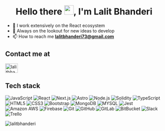 <h1 align="center">Hello there <img src="https://raw.githubusercontent.com/MartinHeinz/MartinHeinz/master/wave.gif" height="30px">, I'm Lalit Bhanderi</h1>

- 🔭 I work extensively on the React ecosystem
- 🤔 Always on the lookout for new ideas to develop
- 📫 How to reach me **lalitbhanderi73@gmail.com**

## Contact me at

<p align="left">
<a href="https://www.linkedin.com/in/lalitbhanderi/" target="blank"><img align="center" src="https://cdn.jsdelivr.net/npm/simple-icons@3.0.1/icons/linkedin.svg" alt="lalitbhanderi" height="30" width="40" /></a>
</p>

## Tech stack

![JavaScript](https://img.shields.io/badge/-JavaScript-black?style=flat-square&logo=javascript)
![React](https://img.shields.io/badge/-React-black?style=flat-square&logo=react)
![Next.js](https://img.shields.io/badge/-Next.js-black?style=flat-square&logo=Next.js)
![Astro](https://img.shields.io/badge/-Astro-black?style=flat-square&logo=astro)
![Node.js](https://img.shields.io/badge/-Node.js-black?style=flat-square&logo=Node.js)
![Solidity](https://img.shields.io/badge/-Solidity-black?style=flat-square&logo=solidity)
![TypeScript](https://img.shields.io/badge/-TypeScript-black?style=flat-square&logo=typescript)
![HTML5](https://img.shields.io/badge/-HTML5-E34F26?style=flat-square&logo=html5&logoColor=white)
![CSS3](https://img.shields.io/badge/-CSS3-1572B6?style=flat-square&logo=css3)
![Bootstrap](https://img.shields.io/badge/-Bootstrap-black?style=flat-square&logo=bootstrap)
![MongoDB](https://img.shields.io/badge/-MongoDB-black?style=flat-square&logo=mongodb)
![MYSQL](https://img.shields.io/badge/-MYSQL-black?style=flat-square&logo=mysql)
![Jest](https://img.shields.io/badge/-Jest-black?style=flat-square&logo=jest)
![Amazon AWS](https://img.shields.io/badge/Amazon%20AWS-232F3E?style=flat-square&logo=amazon-aws)
![Firebase](https://img.shields.io/badge/-Firebase-black?style=flat-square&logo=firebase)
![Git](https://img.shields.io/badge/-Git-black?style=flat-square&logo=git)
![GitHub](https://img.shields.io/badge/-GitHub-181717?style=flat-square&logo=github)
![GitLab](https://img.shields.io/badge/-GitLab-FCA121?style=flat-square&logo=gitlab)
![BitBucket](https://img.shields.io/badge/-BitBucket-darkblue?style=flat-square&logo=bitbucket)
![Slack](https://img.shields.io/badge/-Slack-black?style=flat-square&logo=slack)
![Trello](https://img.shields.io/badge/-Trello-black?style=flat-square&logo=trello)

<p align="left"> <img src="https://komarev.com/ghpvc/?username=lalitbhanderi&label=Profile%20views&color=0e75b6&style=flat" alt="lalitbhanderi" /> </p>
